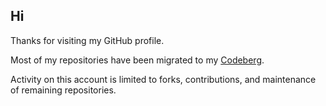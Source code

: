 ## Hi

Thanks for visiting my GitHub profile.

Most of my repositories have been migrated to my [Codeberg](https://codeberg.org/voided).

Activity on this account is limited to forks, contributions, and maintenance of
remaining repositories.
